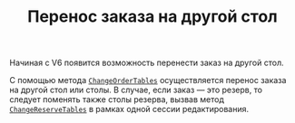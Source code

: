 ﻿---
title: Перенос заказа на другой стол 
layout: default
---
Начиная с V6 появится возможность перенести заказ на другой стол.

С помощью метода [`ChangeOrderTables`](http://iiko.github.io/front.api.sdk/v6/html/M_Resto_Front_Api_V6_Editors_IEditSession_ChangeOrderTables.htm) осуществляется перенос заказа на другой стол или столы.
В случае, если заказ — это резерв, то следует поменять также столы резерва, вызвав метод  [`ChangeReserveTables`](http://iiko.github.io/front.api.sdk/v6/html/M_Resto_Front_Api_V6_Editors_IEditSession_ChangeReserveTables.htm) в рамках одной сессии редактирования.
